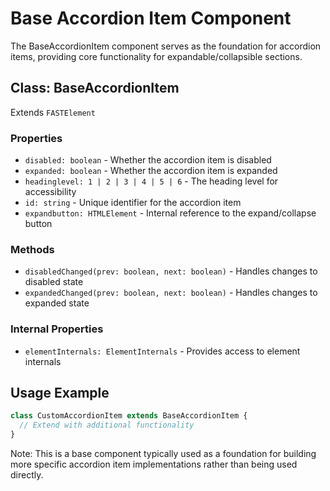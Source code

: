 # Base Accordion Item Component

The BaseAccordionItem component serves as the foundation for accordion items, providing core functionality for expandable/collapsible sections.

## Class: BaseAccordionItem

Extends `FASTElement`

### Properties

- `disabled: boolean` - Whether the accordion item is disabled
- `expanded: boolean` - Whether the accordion item is expanded
- `headinglevel: 1 | 2 | 3 | 4 | 5 | 6` - The heading level for accessibility
- `id: string` - Unique identifier for the accordion item
- `expandbutton: HTMLElement` - Internal reference to the expand/collapse button

### Methods

- `disabledChanged(prev: boolean, next: boolean)` - Handles changes to disabled state
- `expandedChanged(prev: boolean, next: boolean)` - Handles changes to expanded state

### Internal Properties

- `elementInternals: ElementInternals` - Provides access to element internals

## Usage Example

```typescript
class CustomAccordionItem extends BaseAccordionItem {
  // Extend with additional functionality
}
```

Note: This is a base component typically used as a foundation for building more specific accordion item implementations rather than being used directly.
